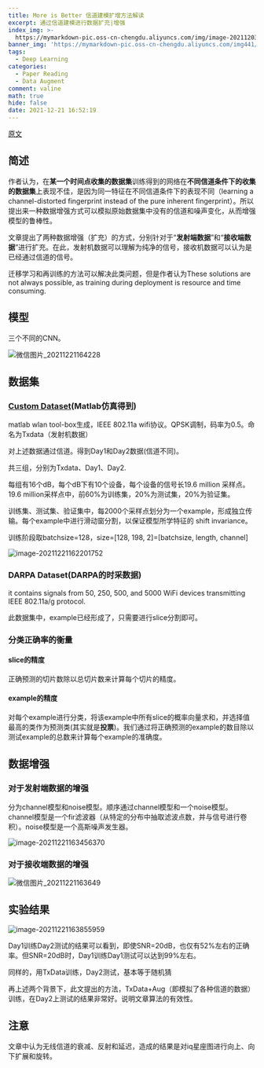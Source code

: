 ```yaml
---
title: More is Better 信道建模扩增方法解读
excerpt: 通过信道建模进行数据扩充|增强
index_img: >-
  https://mymarkdown-pic.oss-cn-chengdu.aliyuncs.com/img/image-20211203212547096.png
banner_img: 'https://mymarkdown-pic.oss-cn-chengdu.aliyuncs.com/img441/1638523690670.jpg'
tags:
  - Deep Learning
categories:
  - Paper Reading
  - Data Augment
comment: valine
math: true
hide: false
date: 2021-12-21 16:52:19
---
```


[原文](https://ieeexplore.ieee.org/stamp/stamp.jsp?tp=&arnumber=9247526)

## 简述

作者认为，在**某一个时间点收集的数据集**训练得到的网络在**不同信道条件下的收集的数据集**上表现不佳，是因为同一特征在不同信道条件下的表现不同（learning a channel-distorted fingerprint instead of the pure inherent fingerprint）。所以提出来一种数据增强方式可以模拟原始数据集中没有的信道和噪声变化，从而增强模型的鲁棒性。

文章提出了两种数据增强（扩充）的方式，分别针对于“**发射端数据**”和“**接收端数据**”进行扩充。在此，发射机数据可以理解为纯净的信号，接收机数据可以认为是已经通过信道的信号。

迁移学习和再训练的方法可以解决此类问题，但是作者认为These solutions are not always possible, as training during deployment is resource and time consuming. 

## 模型

三个不同的CNN。

![微信图片_20211221164228](https://mymarkdown-pic.oss-cn-chengdu.aliyuncs.com/img441/%E5%BE%AE%E4%BF%A1%E5%9B%BE%E7%89%87_20211221164228.png)

## 数据集

### [Custom Dataset](http://genesyslab.org/mldatasets)(Matlab仿真得到)

matlab wlan tool-box生成，IEEE 802.11a wifi协议。QPSK调制，码率为0.5。命名为Txdata（发射机数据）

对上述数据通过信道。得到Day1和Day2数据(信道不同)。

共三组，分别为Txdata、Day1、Day2.

每组有16个dB，每个dB下有10个设备，每个设备的信号长19.6 million 采样点。19.6 million采样点中，前60%为训练集，20%为测试集，20%为验证集。

训练集、测试集、验证集中，每2000个采样点划分为一个example，形成独立传输。每个example中进行滑动窗分割，以保证模型所学特征的 shift invariance。

训练阶段取batchsize=128，size=[128, 198, 2]=[batchsize, length, channel]

![image-20211221162201752](https://mymarkdown-pic.oss-cn-chengdu.aliyuncs.com/img441/image-20211221162201752.png)

### DARPA Dataset(DARPA的时采数据)

 it contains signals from 50, 250, 500, and 5000 WiFi devices transmitting IEEE 802.11a/g protocol. 

此数据集中，example已经形成了，只需要进行slice分割即可。

### 分类正确率的衡量

#### slice的精度

正确预测的切片数除以总切片数来计算每个切片的精度。

#### example的精度

对每个example进行分类，将该example中所有slice的概率向量求和，并选择值最高的类作为预测类(其实就是**投票**)。我们通过将正确预测的example的数目除以测试example的总数来计算每个example的准确度。

## 数据增强

### 对于发射端数据的增强

分为channel模型和noise模型。顺序通过channel模型和一个noise模型。channel模型是一个fir滤波器（从特定的分布中抽取滤波点数，并与信号进行卷积）。noise模型是一个高斯噪声发生器。

![image-20211221163456370](https://mymarkdown-pic.oss-cn-chengdu.aliyuncs.com/img441/image-20211221163456370.png)

### 对于接收端数据的增强

![微信图片_20211221163649](https://mymarkdown-pic.oss-cn-chengdu.aliyuncs.com/img441/%E5%BE%AE%E4%BF%A1%E5%9B%BE%E7%89%87_20211221163649.png)

## 实验结果

![image-20211221163855959](https://mymarkdown-pic.oss-cn-chengdu.aliyuncs.com/img441/image-20211221163855959.png)

Day1训练Day2测试的结果可以看到，即使SNR=20dB，也仅有52%左右的正确率。但SNR=20dB时，Day1训练Day1测试可以达到99%左右。

同样的，用TxData训练，Day2测试，基本等于随机猜

再上述两个背景下，此文提出的方法，TxData+Aug（即模拟了各种信道的数据）训练，在Day2上测试的结果非常好。说明文章算法的有效性。

## 注意

文章中认为无线信道的衰减、反射和延迟，造成的结果是对iq星座图进行向上、向下扩展和旋转。
